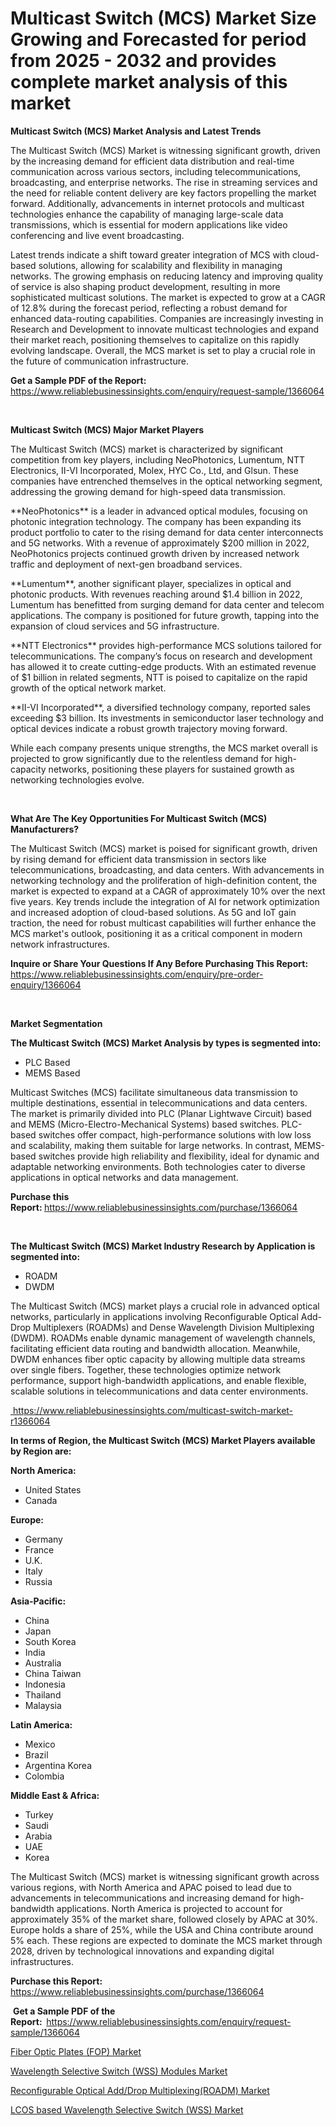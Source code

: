 <p><h1>Multicast Switch (MCS) Market Size Growing and Forecasted for period from 2025 - 2032 and provides complete market analysis of this market</h1></p><p><strong>Multicast Switch (MCS) Market Analysis and Latest Trends</strong></p>
<p><p>The Multicast Switch (MCS) Market is witnessing significant growth, driven by the increasing demand for efficient data distribution and real-time communication across various sectors, including telecommunications, broadcasting, and enterprise networks. The rise in streaming services and the need for reliable content delivery are key factors propelling the market forward. Additionally, advancements in internet protocols and multicast technologies enhance the capability of managing large-scale data transmissions, which is essential for modern applications like video conferencing and live event broadcasting.</p><p>Latest trends indicate a shift toward greater integration of MCS with cloud-based solutions, allowing for scalability and flexibility in managing networks. The growing emphasis on reducing latency and improving quality of service is also shaping product development, resulting in more sophisticated multicast solutions. The market is expected to grow at a CAGR of 12.8% during the forecast period, reflecting a robust demand for enhanced data-routing capabilities. Companies are increasingly investing in Research and Development to innovate multicast technologies and expand their market reach, positioning themselves to capitalize on this rapidly evolving landscape. Overall, the MCS market is set to play a crucial role in the future of communication infrastructure.</p></p>
<p><strong>Get a Sample PDF of the Report:&nbsp;</strong> <a href="https://www.reliablebusinessinsights.com/enquiry/request-sample/1366064?utm_campaign=1117&utm_medium=2&utm_source=Github&utm_content=ia&utm_term=12022025&utm_id=multicast-switch-mcs">https://www.reliablebusinessinsights.com/enquiry/request-sample/1366064</a></p>
<p>&nbsp;</p>
<p><strong>Multicast Switch (MCS) Major Market Players</strong></p>
<p><p>The Multicast Switch (MCS) market is characterized by significant competition from key players, including NeoPhotonics, Lumentum, NTT Electronics, II-VI Incorporated, Molex, HYC Co., Ltd, and Glsun. These companies have entrenched themselves in the optical networking segment, addressing the growing demand for high-speed data transmission.</p><p>**NeoPhotonics** is a leader in advanced optical modules, focusing on photonic integration technology. The company has been expanding its product portfolio to cater to the rising demand for data center interconnects and 5G networks. With a revenue of approximately $200 million in 2022, NeoPhotonics projects continued growth driven by increased network traffic and deployment of next-gen broadband services.</p><p>**Lumentum**, another significant player, specializes in optical and photonic products. With revenues reaching around $1.4 billion in 2022, Lumentum has benefitted from surging demand for data center and telecom applications. The company is positioned for future growth, tapping into the expansion of cloud services and 5G infrastructure.</p><p>**NTT Electronics** provides high-performance MCS solutions tailored for telecommunications. The company’s focus on research and development has allowed it to create cutting-edge products. With an estimated revenue of $1 billion in related segments, NTT is poised to capitalize on the rapid growth of the optical network market.</p><p>**II-VI Incorporated**, a diversified technology company, reported sales exceeding $3 billion. Its investments in semiconductor laser technology and optical devices indicate a robust growth trajectory moving forward.</p><p>While each company presents unique strengths, the MCS market overall is projected to grow significantly due to the relentless demand for high-capacity networks, positioning these players for sustained growth as networking technologies evolve.</p></p>
<p>&nbsp;</p>
<p><strong>What Are The Key Opportunities For Multicast Switch (MCS) Manufacturers?</strong></p>
<p><p>The Multicast Switch (MCS) market is poised for significant growth, driven by rising demand for efficient data transmission in sectors like telecommunications, broadcasting, and data centers. With advancements in networking technology and the proliferation of high-definition content, the market is expected to expand at a CAGR of approximately 10% over the next five years. Key trends include the integration of AI for network optimization and increased adoption of cloud-based solutions. As 5G and IoT gain traction, the need for robust multicast capabilities will further enhance the MCS market's outlook, positioning it as a critical component in modern network infrastructures.</p></p>
<p><strong>Inquire or Share Your Questions If Any Before Purchasing This Report:</strong> <a href="https://www.reliablebusinessinsights.com/enquiry/pre-order-enquiry/1366064?utm_campaign=1117&utm_medium=2&utm_source=Github&utm_content=ia&utm_term=12022025&utm_id=multicast-switch-mcs">https://www.reliablebusinessinsights.com/enquiry/pre-order-enquiry/1366064</a></p>
<p>&nbsp;</p>
<p><strong>Market Segmentation</strong></p>
<p><strong>The Multicast Switch (MCS) Market Analysis by types is segmented into:</strong></p>
<p><ul><li>PLC Based</li><li>MEMS Based</li></ul></p>
<p><p>Multicast Switches (MCS) facilitate simultaneous data transmission to multiple destinations, essential in telecommunications and data centers. The market is primarily divided into PLC (Planar Lightwave Circuit) based and MEMS (Micro-Electro-Mechanical Systems) based switches. PLC-based switches offer compact, high-performance solutions with low loss and scalability, making them suitable for large networks. In contrast, MEMS-based switches provide high reliability and flexibility, ideal for dynamic and adaptable networking environments. Both technologies cater to diverse applications in optical networks and data management.</p></p>
<p><strong>Purchase this Report:&nbsp;</strong><a href="https://www.reliablebusinessinsights.com/purchase/1366064?utm_campaign=1117&utm_medium=2&utm_source=Github&utm_content=ia&utm_term=12022025&utm_id=multicast-switch-mcs">https://www.reliablebusinessinsights.com/purchase/1366064</a></p>
<p>&nbsp;</p>
<p><strong>The Multicast Switch (MCS) Market Industry Research by Application is segmented into:</strong></p>
<p><ul><li>ROADM</li><li>DWDM</li></ul></p>
<p><p>The Multicast Switch (MCS) market plays a crucial role in advanced optical networks, particularly in applications involving Reconfigurable Optical Add-Drop Multiplexers (ROADMs) and Dense Wavelength Division Multiplexing (DWDM). ROADMs enable dynamic management of wavelength channels, facilitating efficient data routing and bandwidth allocation. Meanwhile, DWDM enhances fiber optic capacity by allowing multiple data streams over single fibers. Together, these technologies optimize network performance, support high-bandwidth applications, and enable flexible, scalable solutions in telecommunications and data center environments.</p></p>
<p><a href="https://www.reliablebusinessinsights.com/multicast-switch-market-r1366064?utm_campaign=1117&utm_medium=2&utm_source=Github&utm_content=ia&utm_term=12022025&utm_id=multicast-switch-mcs">&nbsp;https://www.reliablebusinessinsights.com/multicast-switch-market-r1366064</a></p>
<p><strong>In terms of Region, the Multicast Switch (MCS) Market Players available by Region are:</strong></p>
<p>
    <p> <strong> North America: </strong>
        <ul>
            <li>United States</li>
            <li>Canada</li>
        </ul>
        </p> 
    <p> <strong> Europe: </strong>
        <ul>
            <li>Germany</li>
            <li>France</li>
            <li>U.K.</li>
            <li>Italy</li>
            <li>Russia</li>
        </ul>
        </p> 
    <p> <strong> Asia-Pacific: </strong>
        <ul>
            <li>China</li>
            <li>Japan</li>
            <li>South Korea</li>
            <li>India</li>
            <li>Australia</li>
            <li>China Taiwan</li>
            <li>Indonesia</li>
            <li>Thailand</li>
            <li>Malaysia</li>
        </ul>
        </p> 
    <p> <strong> Latin America: </strong>
        <ul>
            <li>Mexico</li>
            <li>Brazil</li>
            <li>Argentina Korea</li>
            <li>Colombia</li>
        </ul>
        </p> 
    <p> <strong> Middle East & Africa: </strong>
        <ul>
            <li>Turkey</li>
            <li>Saudi</li>
            <li>Arabia</li>
            <li>UAE</li>
            <li>Korea</li>
        </ul>
    </p>
    </p>
<p><p>The Multicast Switch (MCS) market is witnessing significant growth across various regions, with North America and APAC poised to lead due to advancements in telecommunications and increasing demand for high-bandwidth applications. North America is projected to account for approximately 35% of the market share, followed closely by APAC at 30%. Europe holds a share of 25%, while the USA and China contribute around 5% each. These regions are expected to dominate the MCS market through 2028, driven by technological innovations and expanding digital infrastructures.</p></p>
<p><strong>Purchase this Report: </strong><a href="https://www.reliablebusinessinsights.com/purchase/1366064?utm_campaign=1117&utm_medium=2&utm_source=Github&utm_content=ia&utm_term=12022025&utm_id=multicast-switch-mcs">https://www.reliablebusinessinsights.com/purchase/1366064</a></p>
<p>&nbsp;<strong>Get a Sample PDF of the Report:&nbsp;&nbsp;</strong><a href="https://www.reliablebusinessinsights.com/enquiry/request-sample/1366064?utm_campaign=1117&utm_medium=2&utm_source=Github&utm_content=ia&utm_term=12022025&utm_id=multicast-switch-mcs">https://www.reliablebusinessinsights.com/enquiry/request-sample/1366064</a></p>
<p><strong></strong></p>
<p><p><a href="https://github.com/msiyahhonzo46/Market-Research-Report-List-1/blob/main/fiber-optic-plates-fop-market.md?utm_campaign=1117&utm_medium=2&utm_source=Github&utm_content=ia&utm_term=12022025&utm_id=multicast-switch-mcs">Fiber Optic Plates (FOP) Market</a></p><p><a href="https://github.com/sharphadan/Market-Research-Report-List-1/blob/main/wavelength-selective-switch-wss-modules-market.md?utm_campaign=1117&utm_medium=2&utm_source=Github&utm_content=ia&utm_term=12022025&utm_id=multicast-switch-mcs">Wavelength Selective Switch (WSS) Modules Market</a></p><p><a href="https://github.com/indrystar/Market-Research-Report-List-5/blob/main/reconfigurable-optical-adddrop-multiplexingroadm-market.md?utm_campaign=1117&utm_medium=2&utm_source=Github&utm_content=ia&utm_term=12022025&utm_id=multicast-switch-mcs">Reconfigurable Optical Add/Drop Multiplexing(ROADM) Market</a></p><p><a href="https://github.com/bokerraaenc7/Market-Research-Report-List-1/blob/main/lcos-based-wavelength-selective-switch-wss-market.md?utm_campaign=1117&utm_medium=2&utm_source=Github&utm_content=ia&utm_term=12022025&utm_id=multicast-switch-mcs">LCOS based Wavelength Selective Switch (WSS) Market</a></p></p>